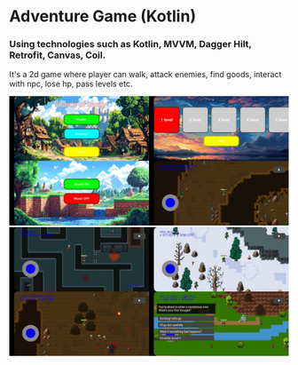 # Adventure Game (Kotlin)

### Using technologies such as Kotlin, MVVM, Dagger Hilt, Retrofit, Canvas, Coil.

It's a 2d game where player can walk, attack enemies, find goods, interact with npc, lose hp, pass levels etc.

![game images1](app/src/main/res/drawable/game1.png)
![game images2](app/src/main/res/drawable/game2.png)

